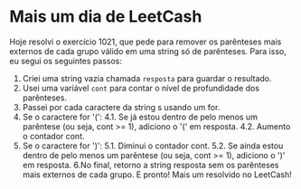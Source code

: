 # Mais um dia de LeetCash

Hoje resolvi o exercício 1021, que pede para remover os parênteses mais externos de cada grupo válido em uma string só de parênteses. Para isso, eu segui os seguintes passos:

1. Criei uma string vazia chamada ``resposta`` para guardar o resultado.
2. Usei uma variável ``cont`` para contar o nível de profundidade dos parênteses.
3. Passei por cada caractere da string s usando um for.
4. Se o caractere for '(': 
    4.1. Se já estou dentro de pelo menos um parêntese (ou seja, cont >= 1), adiciono o '(' em resposta. 
    4.2. Aumento o contador cont.
5. Se o caractere for ')': 
    5.1. Diminui o contador cont. 
    5.2. Se ainda estou dentro de pelo menos um parêntese (ou seja, cont >= 1), adiciono o ')' em resposta.
6.No final, retorno a string resposta sem os parênteses mais externos de cada grupo.
E pronto! Mais um resolvido no LeetCash!